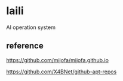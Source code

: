 # laili
AI operation system


## reference

https://github.com/mijofa/mijofa.github.io

https://github.com/X4BNet/github-apt-repos

